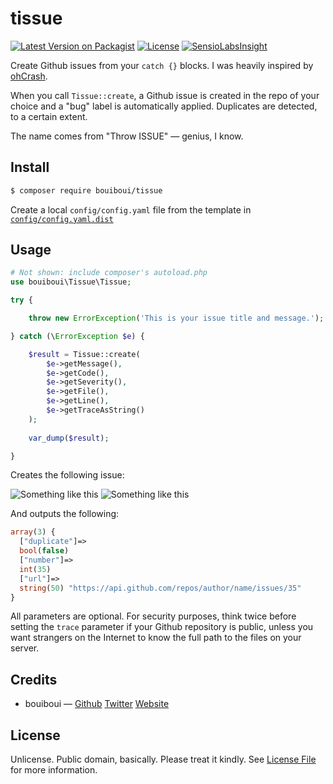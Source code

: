 # tissue

[![Latest Version on Packagist][ico-version]][link-packagist]
[![License][ico-license]](LICENSE)
[![SensioLabsInsight](https://insight.sensiolabs.com/projects/fdc3c186-f787-4427-9c81-a3f82f3db720/mini.png)](https://insight.sensiolabs.com/projects/fdc3c186-f787-4427-9c81-a3f82f3db720)

Create Github issues from your ``catch {}`` blocks. I was heavily inspired by [ohCrash](https://ohcrash.com/).

When you call ``Tissue::create``, a Github issue is created in the repo of your choice and a "bug" label is automatically applied. Duplicates are detected, to a certain extent.

The name comes from "Throw ISSUE" — genius, I know.

## Install

``` bash
$ composer require bouiboui/tissue
```

Create a local ``config/config.yaml`` file from the template in [``config/config.yaml.dist``](https://github.com/bouiboui/tissue/blob/master/config/config.yaml.dist)

## Usage

``` php
# Not shown: include composer's autoload.php
use bouiboui\Tissue\Tissue;

try {

    throw new ErrorException('This is your issue title and message.');

} catch (\ErrorException $e) {

    $result = Tissue::create(
        $e->getMessage(),
        $e->getCode(),
        $e->getSeverity(),
        $e->getFile(),
        $e->getLine(),
        $e->getTraceAsString()
    );
    
    var_dump($result);

}
```
Creates the following issue:

![Something like this](http://i.imgur.com/N5r8Ljh.png)
![Something like this](http://i.imgur.com/a96l7hR.png)

And outputs the following:

``` php
array(3) {
  ["duplicate"]=>
  bool(false)
  ["number"]=>
  int(35)
  ["url"]=>
  string(50) "https://api.github.com/repos/author/name/issues/35"
}
```

All parameters are optional. For security purposes, think twice before setting the `trace` parameter if your Github repository is public, unless you want strangers on the Internet to know the full path to the files on your server.

## Credits

- bouiboui — [Github](https://github.com/bouiboui) [Twitter](https://twitter.com/j_____________n) [Website](http://cod3.net)

## License

Unlicense. Public domain, basically. Please treat it kindly. See [License File](LICENSE) for more information.

[ico-version]: https://img.shields.io/packagist/v/bouiboui/tissue.svg?style=flat-square
[ico-license]: https://img.shields.io/badge/license-Unlicense-brightgreen.svg?style=flat-square

[link-packagist]: https://packagist.org/packages/bouiboui/tissue
